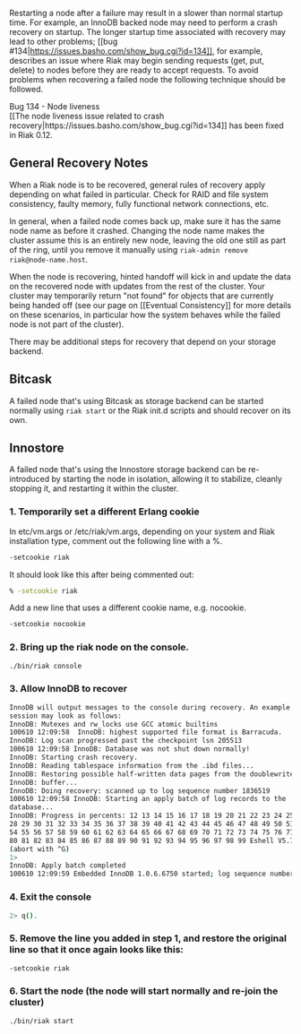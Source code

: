 Restarting a node after a failure may result in a slower than normal
startup time. For example, an InnoDB backed node may need to perform a
crash recovery on startup. The longer startup time associated with
recovery may lead to other problems;
[[bug #134|https://issues.basho.com/show_bug.cgi?id=134]], for
example, describes an issue where Riak may begin sending requests
(get, put, delete) to nodes before they are ready to accept
requests. To avoid problems when recovering a failed node the
following technique should be followed.

<div class="info"><div class="title">Bug 134 - Node liveness</div>
[[The node liveness issue related to crash recovery|https://issues.basho.com/show_bug.cgi?id=134]]
has been fixed in Riak 0.12.</div>

## General Recovery Notes

When a Riak node is to be recovered, general rules of recovery apply
depending on what failed in particular. Check for RAID and file system
consistency, faulty memory, fully functional network connections, etc.

In general, when a failed node comes back up, make sure it has the
same node name as before it crashed.  Changing the node name makes the
cluster assume this is an entirely new node, leaving the old one still
as part of the ring, until you remove it manually using `riak-admin
remove riak@node-name.host`.

When the node is recovering, hinted handoff will kick in and update
the data on the recovered node with updates from the rest of the
cluster. Your cluster may temporarily return "not found" for objects
that are currently being handed off (see our page on
[[Eventual Consistency]] for more details on these scenarios, in
particular how the system behaves while the failed node is not part of
the cluster).

There may be additional steps for recovery that depend on your storage
backend.

## Bitcask

A failed node that's using Bitcask as storage backend can be started
normally using `riak start` or the Riak init.d scripts and should
recover on its own.

## Innostore

A failed node that's using the Innostore storage backend can be
re-introduced by starting the node in isolation, allowing it to
stabilize, cleanly stopping it, and restarting it within the cluster.

### 1. Temporarily set a different Erlang cookie

In etc/vm.args or /etc/riak/vm.args, depending on your system and Riak
installation type, comment out the following line with a %.

```bash
-setcookie riak
```

It should look like this after being commented out:

```bash
% -setcookie riak
```

Add a new line that uses a different cookie name, e.g. nocookie.

```bash
-setcookie nocookie
```

### 2. Bring up the riak node on the console.

```bash
./bin/riak console
```

### 3. Allow InnoDB to recover

```bash
InnoDB will output messages to the console during recovery. An example recovery
session may look as follows:
InnoDB: Mutexes and rw_locks use GCC atomic builtins
100610 12:09:58  InnoDB: highest supported file format is Barracuda.
InnoDB: Log scan progressed past the checkpoint lsn 205513
100610 12:09:58 InnoDB: Database was not shut down normally!
InnoDB: Starting crash recovery.
InnoDB: Reading tablespace information from the .ibd files...
InnoDB: Restoring possible half-written data pages from the doublewrite
InnoDB: buffer...
InnoDB: Doing recovery: scanned up to log sequence number 1836519
100610 12:09:58 InnoDB: Starting an apply batch of log records to the
database...
InnoDB: Progress in percents: 12 13 14 15 16 17 18 19 20 21 22 23 24 25 26 27
28 29 30 31 32 33 34 35 36 37 38 39 40 41 42 43 44 45 46 47 48 49 50 51 52 53
54 55 56 57 58 59 60 61 62 63 64 65 66 67 68 69 70 71 72 73 74 75 76 77 78 79
80 81 82 83 84 85 86 87 88 89 90 91 92 93 94 95 96 97 98 99 Eshell V5.7.5
(abort with ^G)
1>
InnoDB: Apply batch completed
100610 12:09:59 Embedded InnoDB 1.0.6.6750 started; log sequence number 1836519
```

### 4. Exit the console

```bash
2> q().
```

### 5. Remove the line you added in step 1, and restore the original line so that it once again looks like this:

```bash
-setcookie riak
```

### 6. Start the node (the node will start normally and re-join the cluster)

```bash
./bin/riak start
```
